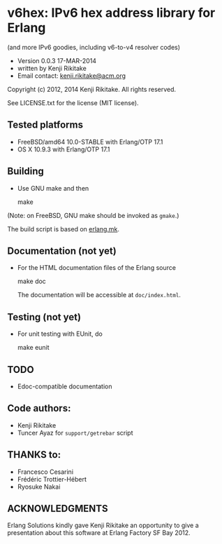 # v6hex: IPv6 hex address library for Erlang

(and more IPv6 goodies, including v6-to-v4 resolver codes)

* Version 0.0.3 17-MAR-2014
* written by Kenji Rikitake
* Email contact: <kenji.rikitake@acm.org>

Copyright (c) 2012, 2014 Kenji Rikitake. All rights reserved.

See LICENSE.txt for the license (MIT license).

## Tested platforms

* FreeBSD/amd64 10.0-STABLE with Erlang/OTP 17.1
* OS X 10.9.3 with Erlang/OTP 17.1

## Building 

* Use GNU make and then

    make

(Note: on FreeBSD, GNU make should be invoked as `gmake`.)

The build script is based on
[erlang.mk](https://github.com/extend/erlang.mk).

## Documentation (not yet)

* For the HTML documentation files of the Erlang source 

    make doc

    The documentation will be accessible at `doc/index.html`.

## Testing (not yet)

* For unit testing with EUnit, do

    make eunit

## TODO

* Edoc-compatible documentation

## Code authors:

* Kenji Rikitake
* Tuncer Ayaz for `support/getrebar` script

## THANKS to:

* Francesco Cesarini
* Fr&eacute;d&eacute;ric Trottier-H&eacute;bert
* Ryosuke Nakai

## ACKNOWLEDGMENTS

Erlang Solutions kindly gave Kenji Rikitake
an opportunity to give a presentation
about this software at Erlang Factory SF Bay 2012.

